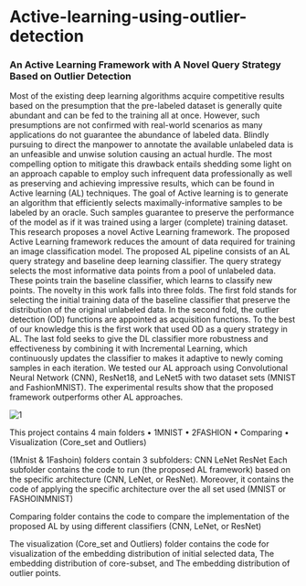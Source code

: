 # Active-learning-using-outlier-detection
### An Active Learning Framework with A Novel Query Strategy Based on Outlier Detection
Most of the existing deep learning algorithms acquire competitive results based on the presumption that the pre-labeled dataset is generally quite abundant and can be fed to the training all at once. However, such presumptions are not confirmed with real-world scenarios as many applications do not guarantee the abundance of labeled data. Blindly pursuing to direct the manpower to annotate the available unlabeled data is an unfeasible and unwise solution causing an actual hurdle. The most compelling option to mitigate this drawback entails shedding some light on an approach capable to employ such infrequent data professionally as well as preserving and achieving impressive results, which can be found in Active learning (AL) techniques. The goal of Active learning is to generate an algorithm that efficiently selects maximally-informative samples to be labeled by an oracle. Such samples guarantee to preserve the performance of the model as if it was trained using a larger (complete) training dataset. This research proposes a novel Active Learning framework. The proposed Active Learning framework reduces the amount of data required for training an image classification model. The proposed AL pipeline consists of an AL query strategy and baseline deep learning classifier. The query strategy selects the most informative data points from a pool of unlabeled data. These points train the baseline classifier, which learns to classify new points. The novelty in this work falls into three folds. The first fold stands for selecting the initial training data of the baseline classifier that preserve the distribution of the original unlabeled data. In the second fold, the outlier detection (OD) functions are appointed as acquisition functions. To the best of our knowledge this is the first work that used OD as a query strategy in AL. The last fold seeks to give the DL classifier more robustness and effectiveness by combining it with Incremental Learning, which continuously updates the classifier to makes it adaptive to newly coming samples in each iteration. We tested our AL approach using Convolutional Neural Network (CNN), ResNet18, and LeNet5 with two dataset sets (MNIST and FashionMNIST). The experimental results show that the proposed framework outperforms other AL approaches. 



![1](https://user-images.githubusercontent.com/97799025/219390817-fc2e1c42-81cb-609c-a405-d88d7ef4c8f4.png)





This project contains 4 main folders 
•	1MNIST 
•	2FASHION
•	Comparing
•	Visualization (Core_set and Outliers)



(1Mnist & 1Fashoin) folders contain 3 subfolders:
CNN
LeNet
ResNet 
Each subfolder contains the code to run (the proposed AL framework) based on the specific architecture (CNN, LeNet, or ResNet). Moreover, it contains the code of applying the specific architecture over the all set used (MNIST or FASHOINMNIST)


Comparing folder contains the code to compare the implementation of the proposed AL by using different classifiers (CNN, LeNet, or ResNet)


The visualization (Core_set and Outliers) folder contains the code for visualization of the embedding distribution of initial selected data, The embedding distribution of core-subset, and The embedding distribution of outlier points. 
